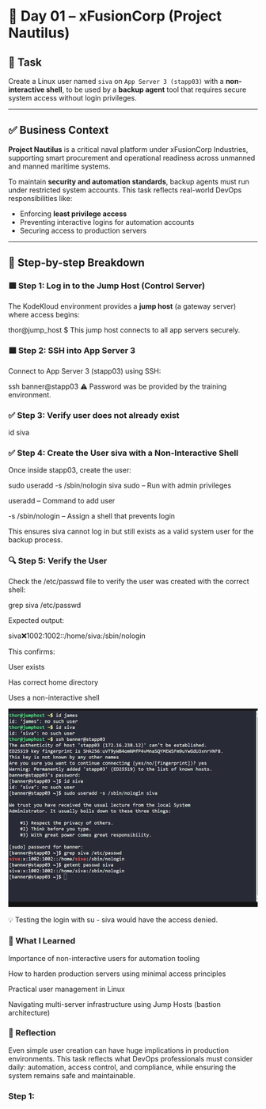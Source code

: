 # 📅 Day 01 – xFusionCorp (Project Nautilus)

## 🎯 Task

Create a Linux user named `siva` on `App Server 3 (stapp03)` with a **non-interactive shell**, to be used by a **backup agent** tool that requires secure system access without login privileges.

---

## ✅ Business Context

**Project Nautilus** is a critical naval platform under xFusionCorp Industries, supporting smart procurement and operational readiness across unmanned and manned maritime systems.

To maintain **security and automation standards**, backup agents must run under restricted system accounts. This task reflects real-world DevOps responsibilities like:

- Enforcing **least privilege access**
- Preventing interactive logins for automation accounts
- Securing access to production servers

---

## 🔧 Step-by-step Breakdown

### 🟩 Step 1: Log in to the Jump Host (Control Server)
The KodeKloud environment provides a **jump host** (a gateway server) where access begins:

thor@jump_host $
This jump host connects to all app servers securely.

### 🟩 Step 2: SSH into App Server 3
Connect to App Server 3 (stapp03) using SSH:

ssh banner@stapp03
⚠️ Password was be provided by the training environment.

### ✅ Step 3: Verify user does not already exist
 id siva

### ✅ Step 4: Create the User siva with a Non-Interactive Shell
Once inside stapp03, create the user:

sudo useradd -s /sbin/nologin siva
sudo – Run with admin privileges

useradd – Command to add user

-s /sbin/nologin – Assign a shell that prevents login

This ensures siva cannot log in but still exists as a valid system user for the backup process.

### 🔍 Step 5: Verify the User
Check the /etc/passwd file to verify the user was created with the correct shell:

grep siva /etc/passwd

Expected output:

siva:x:1002:1002::/home/siva:/sbin/nologin

This confirms:

User exists

Has correct home directory

Uses a non-interactive shell

![CLI](screenshot/jump_host.png)

💡 Testing the login with su - siva would have the access denied.

### 🧠 What I Learned
Importance of non-interactive users for automation tooling

How to harden production servers using minimal access principles

Practical user management in Linux

Navigating multi-server infrastructure using Jump Hosts (bastion architecture)

### 💬 Reflection
Even simple user creation can have huge implications in production environments. This task reflects what DevOps professionals must consider daily: automation, access control, and compliance, while ensuring the system remains safe and maintainable.

### Step 1: 
